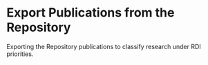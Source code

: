 Export Publications from the Repository
=======================================

Exporting the Repository publications to classify research under RDI priorities.


